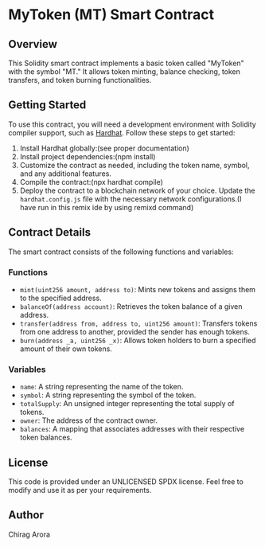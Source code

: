 # MyToken (MT) Smart Contract

## Overview
This Solidity smart contract implements a basic token called "MyToken" with the symbol "MT." It allows token minting, balance checking, token transfers, and token burning functionalities.

## Getting Started
To use this contract, you will need a development environment with Solidity compiler support, such as [Hardhat](https://hardhat.org/). Follow these steps to get started:

1. Install Hardhat globally:(see proper documentation)
2.  Install project dependencies:(npm install) 
3. Customize the contract as needed, including the token name, symbol, and any additional features.
4. Compile the contract:(npx hardhat compile)
5. Deploy the contract to a blockchain network of your choice. Update the `hardhat.config.js` file with the necessary network configurations.(I have run in this remix ide by using remixd command)

## Contract Details
The smart contract consists of the following functions and variables:

### Functions
- `mint(uint256 amount, address to)`: Mints new tokens and assigns them to the specified address.
- `balanceOf(address account)`: Retrieves the token balance of a given address.
- `transfer(address from, address to, uint256 amount)`: Transfers tokens from one address to another, provided the sender has enough tokens.
- `burn(address _a, uint256 _x)`: Allows token holders to burn a specified amount of their own tokens.

### Variables
- `name`: A string representing the name of the token.
- `symbol`: A string representing the symbol of the token.
- `totalSupply`: An unsigned integer representing the total supply of tokens.
- `owner`: The address of the contract owner.
- `balances`: A mapping that associates addresses with their respective token balances.

## License
This code is provided under an UNLICENSED SPDX license. Feel free to modify and use it as per your requirements.

## Author

Chirag Arora


